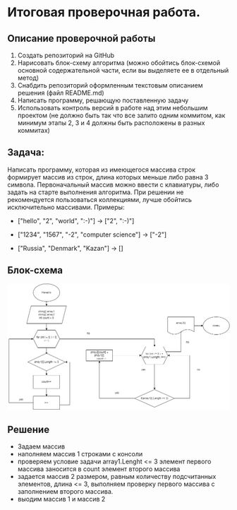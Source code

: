 # Итоговая проверочная работа.
## Описание проверочной работы
1. Создать репозиторий на GitHub
2. Нарисовать блок-схему алгоритма (можно обойтись блок-схемой основной содержательной части, если вы выделяете ее в отдельный метод)
3. Снабдить репозиторий оформленным текстовым описанием решения (файл README.md)
4. Написать программу, решающую поставленную задачу
5. Использовать контроль версий в работе над этим небольшим проектом (не должно быть так что все залито одним коммитом, как минимум этапы 2, 3 и 4 должны быть расположены в разных коммитах)
## Задача: ##
Написать программу, которая из имеющегося массива строк формирует массив из строк, длина которых меньше либо равна 3 символа. Первоначальный массив можно ввести с клавиатуры, либо задать на старте выполнения алгоритма. При решении не рекомендуется пользоваться коллекциями, лучше обойтись исключительно массивами.
Примеры:

* ["hello", "2", "world", ":-)"] -> ["2", ":-)"]

* ["1234", "1567", "-2", "computer science"] -> ["-2"]

* ["Russia", "Denmark", "Kazan"] -> []

## Блок-схема
![Блок-схема](shema.drawio.png )

## Решение
* Задаем массив
* наполняем массив 1 строками с консоли
* проверяем условие задачи  array1.Lenght <= 3 элемент первого массива заносится в count элемент второго массива
* задается массив 2 размером, равным количеству подсчитанных элементов, длина  <= 3, выполняем проверку первого массива с заполнением второго массива.
* выодим массив 1 и массив 2 